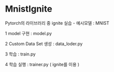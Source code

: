 # MnistIgnite
Pytorch의 라이브러리 중 ignite 실습 - 예시모델 : MNIST


1 model 구현 : model.py

2 Custom Data Set 생성 : data_loder.py

3 학습 : train.py

4 학습 실행 : trainer.py ( ignite를 이용 )
